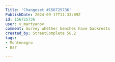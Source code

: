 ```yaml
---
Title: 'Changeset #156725736'
PublishDate: 2024-09-17T11:33:09Z
id: 156725736
user: v_martyanov
comment: Survey whether benches have backrests
created_by: StreetComplete 58.2
tags:
- Montenegro
- Bar

---
```

